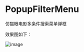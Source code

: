 # PopupFilterMenu
仿猫眼电影多条件搜索菜单弹框


效果图如下：


![image](https://github.com/isJoker/PopupFilterMenu/blob/master/gif/muti_search.gif)

